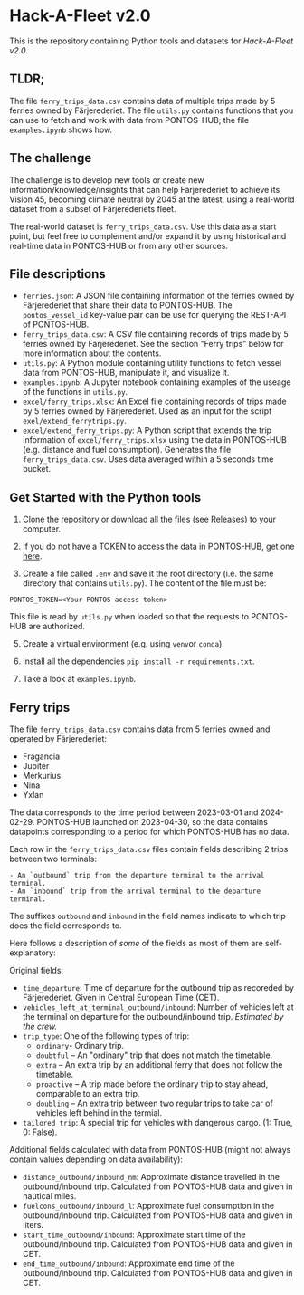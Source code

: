 # Hack-A-Fleet v2.0

This is the repository containing Python tools and datasets for _Hack-A-Fleet v2.0_.

## TLDR;

The file `ferry_trips_data.csv` contains data of multiple trips made by 5 ferries owned by Färjerederiet. The file `utils.py` contains functions that you can use to fetch and work with data from PONTOS-HUB; the file `examples.ipynb` shows how.

## The challenge

The challenge is to develop new tools or create new information/knowledge/insights that can help Färjerederiet to achieve its Vision 45, becoming climate neutral by 2045 at the latest, using a real-world dataset from a subset of Färjerederiets fleet.

The real-world dataset is `ferry_trips_data.csv`. Use this data as a start point, but feel free to complement and/or expand it by using historical and real-time data in PONTOS-HUB or from any other sources.

## File descriptions

- `ferries.json`: A JSON file containing information of the ferries owned by Färjerederiet that share their data to PONTOS-HUB. The `pontos_vessel_id` key-value pair can be use for querying the REST-API of PONTOS-HUB.
- `ferry_trips_data.csv`: A CSV file containing records of trips made by 5 ferries owned by Färjerederiet. See the section "Ferry trips" below for more information about the contents.
- `utils.py`: A Python module containing utility functions to fetch vessel data from PONTOS-HUB, manipulate it, and visualize it.
- `examples.ipynb`: A Jupyter notebook containing examples of the useage of the functions in `utils.py`.
- `excel/ferry_trips.xlsx`: An Excel file containing records of trips made by 5 ferries owned by Färjerederiet. Used as an input for the script `exel/extend_ferrytrips.py`.
- `excel/extend_ferry_trips.py`: A Python script that extends the trip information of `excel/ferry_trips.xlsx` using the data in PONTOS-HUB (e.g. distance and fuel consumption). Generates the file `ferry_trips_data.csv`. Uses data averaged within a 5 seconds time bucket.

## Get Started with the Python tools

1. Clone the repository or download all the files (see Releases) to your computer.

2. If you do not have a TOKEN to access the data in PONTOS-HUB, get one [here](https://pontos.ri.se/get_started).

3. Create a file called `.env` and save it the root directory (i.e. the same directory that contains `utils.py`). The content of the file must be:

```
PONTOS_TOKEN=<Your PONTOS access token>
```

This file is read by `utils.py` when loaded so that the requests to PONTOS-HUB are authorized.

5. Create a virtual environment (e.g. using `venv`or `conda`).

6. Install all the dependencies `pip install -r requirements.txt`.

7. Take a look at `examples.ipynb`.

## Ferry trips

The file `ferry_trips_data.csv` contains data from 5 ferries owned and operated by Färjerederiet:

- Fragancia
- Jupiter
- Merkurius
- Nina
- Yxlan

The data corresponds to the time period between 2023-03-01 and 2024-02-29. PONTOS-HUB launched on 2023-04-30, so the data contains datapoints corresponding to a period for which PONTOS-HUB has no data.

Each row in the `ferry_trips_data.csv` files contain fields describing 2 trips between two terminals:

    - An `outbound` trip from the departure terminal to the arrival terminal.
    - An `inbound` trip from the arrival terminal to the departure terminal.

The suffixes `outbound` and `inbound` in the field names indicate to which trip does the field corresponds to.

Here follows a description of _some_ of the fields as most of them are self-explanatory:

Original fields:

- `time_departure`: Time of departure for the outbound trip as recoreded by Färjerederiet. Given in Central European Time (CET).
- `vehicles_left_at_terminal_outbound/inbound`: Number of vehicles left at the terminal on departure for the outbound/inbound trip. _Estimated by the crew._
- `trip_type`: One of the following types of trip:
  - `ordinary`- Ordinary trip.
  - `doubtful` – An "ordinary" trip that does not match the timetable.
  - `extra` – An extra trip by an additional ferry that does not follow the timetable.
  - `proactive` – A trip made before the ordinary trip to stay ahead, comparable to an extra trip.
  - `doubling` – An extra trip between two regular trips to take car of vehicles left behind in the termial.
- `tailored_trip`: A special trip for vehicles with dangerous cargo. (1: True, 0: False).

Additional fields calculated with data from PONTOS-HUB (might not always contain values depending on data availability):

- `distance_outbound/inbound_nm`: Approximate distance travelled in the outbound/inbound trip. Calculated from PONTOS-HUB data and given in nautical miles.
- `fuelcons_outbound/inbound_l`: Approximate fuel consumption in the outbound/inbound trip. Calculated from PONTOS-HUB data and given in liters.
- `start_time_outbound/inbound`: Approximate start time of the outbound/inbound trip. Calculated from PONTOS-HUB data and given in CET.
- `end_time_outbound/inbound`: Approximate end time of the outbound/inbound trip. Calculated from PONTOS-HUB data and given in CET.
